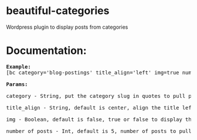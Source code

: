 # beautiful-categories
Wordpress plugin to display posts from categories




# Documentation:
<pre>
<b>Example:</b>
[bc category='blog-postings' title_align='left' img=true number_of_posts=10]

<b>Params:</b>

category - String, put the category slug in quotes to pull posts from

title_align - String, default is center, align the title left, right, or center

img - Boolean, default is false, true or false to display the featured image of the post

number_of_posts - Int, default is 5, number of posts to pull from category
</pre>

